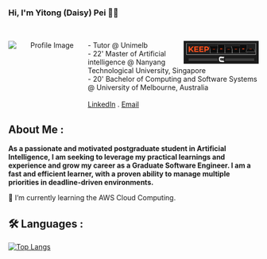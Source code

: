 ### Hi, I'm Yitong (Daisy) Pei 👩‍💻



<br />
<p align="center">
    <img align="left" src="https://avatars.githubusercontent.com/u/71160237?s=400&u=0252f3346f4624c5b55d23bb4a1f2f789e67debe&v=4" alt="Profile Image" width="160" height="160">
     <img align="right" src="https://github.com/1tongp/1tongp/blob/main/coder_gif.gif" alt="gif" width="30%" height="30%">

  <p clear="right"">
    - Tutor @ Unimelb <br />
    - 22' Master of Artificial intelligence @ Nanyang Technological University, Singapore <br />
    - 20' Bachelor of Computing and Software Systems @ University of Melbourne, Australia 
    <br />
<!--     <a href="https://room-of-requirement.atlassian.net/wiki/spaces/ROR/pages/14975667/Introduction"><strong>Explore the project Confluence 
    page »</strong></a> -->
    <br />
    <a href="https://www.linkedin.com/in/daisy-pei-b67763211/">LinkedIn</a>
    .
    <a href="mailto:yitongp22@gmail.com?">Email</a>
  </p>
</p>

## About Me : 

**As a passionate and motivated postgraduate student in Artificial Intelligence, I am seeking to leverage my practical learnings and experience and grow my career as a Graduate Software Engineer. I am a fast and efficient learner, with a proven ability to manage multiple priorities in deadline-driven environments.**


🌱 I’m currently learning the AWS Cloud Computing. 


## :hammer_and_wrench: Languages :
[![Top Langs](https://github-readme-stats.vercel.app/api/top-langs/?username=1tongp&layout=compact&theme=vision-friendly-dark)](https://github.com/anuraghazra/github-readme-stats)
